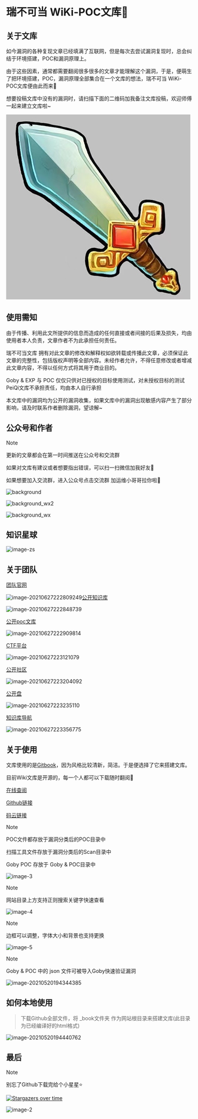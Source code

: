 # 瑞不可当  WiKi-POC文库🐑

## 关于文库

如今漏洞的各种复现文章已经填满了互联网，但是每次去尝试漏洞复现时，总会纠结于环境搭建，POC和漏洞原理上。

由于这些因素，通常都需要翻阅很多很多的文章才能理解这个漏洞，于是，便萌生了把环境搭建，POC，漏洞原理全部集合在一个文库的想法，瑞不可当  WiKi-POC文库便由此而来🐣

想要投稿文库中没有的漏洞时，请扫描下面的二维码加我备注文库投稿，欢迎师傅一起来建立文库啦~

![瑞不可当](https://raw.githubusercontent.com/P0m32Kun/wiki_pic/main/logo.jpeg)

## 使用需知

由于传播、利用此文所提供的信息而造成的任何直接或者间接的后果及损失，均由使用者本人负责，文章作者不为此承担任何责任。

瑞不可当文库 拥有对此文章的修改和解释权如欲转载或传播此文章，必须保证此文章的完整性，包括版权声明等全部内容。未经作者允许，不得任意修改或者增减此文章内容，不得以任何方式将其用于商业目的。

Goby & EXP 与 POC 仅仅只供对已授权的目标使用测试，对未授权目标的测试PeiQi文库不承担责任，均由本人自行承担

本文库中的漏洞均为公开的漏洞收集，如果文库中的漏洞出现敏感内容产生了部分影响，请及时联系作者删除漏洞，望谅解~

## 公众号和作者

> [!NOTE]
>
> 更新的文章都会在第一时间推送在公众号和交流群
>
> 如果对文库有建议或者想要指出错误，可以扫一扫微信加我好友🐧
>
> 如果想要加入交流群，进入公众号点击交流群 加运维小哥哥拉你啦🐧

![background](http://wikioss.peiqi.tech/img/background.png)

![background_wx2](http://wikioss.peiqi.tech/img/background_wx2.png)

![background_wx](http://wikioss.peiqi.tech/img/background_wx.png)

## 知识星球

![image-zs](http://wikioss.peiqi.tech/img/image-zs.png)

## 关于团队

[团队官网](https://www.wgpsec.org/)

![image-20210627222809249](http://wikioss.peiqi.tech/vuln/image-20210627222809249.png?x-oss-process=image/auto-orient,1/quality,q_90/watermark,image_c2h1aXlpbi9zdWkucG5nP3gtb3NzLXByb2Nlc3M9aW1hZ2UvcmVzaXplLFBfMTQvYnJpZ2h0LC0zOS9jb250cmFzdCwtNjQ,g_se,t_17,x_1,y_10)[公开知识库](https://poc.wgpsec.org/)

![image-20210627222848739](http://wikioss.peiqi.tech/vuln/image-20210627222848739.png?x-oss-process=image/auto-orient,1/quality,q_90/watermark,image_c2h1aXlpbi9zdWkucG5nP3gtb3NzLXByb2Nlc3M9aW1hZ2UvcmVzaXplLFBfMTQvYnJpZ2h0LC0zOS9jb250cmFzdCwtNjQ,g_se,t_17,x_1,y_10)

[公开poc文库](https://poc.wgpsec.org/)

![image-20210627222909814](http://wikioss.peiqi.tech/vuln/image-20210627222909814.png?x-oss-process=image/auto-orient,1/quality,q_90/watermark,image_c2h1aXlpbi9zdWkucG5nP3gtb3NzLXByb2Nlc3M9aW1hZ2UvcmVzaXplLFBfMTQvYnJpZ2h0LC0zOS9jb250cmFzdCwtNjQ,g_se,t_17,x_1,y_10)

[CTF平台](https://ctf.wgpsec.org)

![image-20210627223121079](http://wikioss.peiqi.tech/vuln/image-20210627223121079.png?x-oss-process=image/auto-orient,1/quality,q_90/watermark,image_c2h1aXlpbi9zdWkucG5nP3gtb3NzLXByb2Nlc3M9aW1hZ2UvcmVzaXplLFBfMTQvYnJpZ2h0LC0zOS9jb250cmFzdCwtNjQ,g_se,t_17,x_1,y_10)

[公开社区](https://c.wgpsec.org)

![image-20210627223204092](http://wikioss.peiqi.tech/vuln/image-20210627223204092.png?x-oss-process=image/auto-orient,1/quality,q_90/watermark,image_c2h1aXlpbi9zdWkucG5nP3gtb3NzLXByb2Nlc3M9aW1hZ2UvcmVzaXplLFBfMTQvYnJpZ2h0LC0zOS9jb250cmFzdCwtNjQ,g_se,t_17,x_1,y_10)

[公开盘](https://pan.wgpsec.org)

![image-20210627223235110](http://wikioss.peiqi.tech/vuln/image-20210627223235110.png?x-oss-process=image/auto-orient,1/quality,q_90/watermark,image_c2h1aXlpbi9zdWkucG5nP3gtb3NzLXByb2Nlc3M9aW1hZ2UvcmVzaXplLFBfMTQvYnJpZ2h0LC0zOS9jb250cmFzdCwtNjQ,g_se,t_17,x_1,y_10)

[知识库导航](https://go.wgpsec.org/)

![image-20210627223356775](http://wikioss.peiqi.tech/vuln/image-20210627223356775.png?x-oss-process=image/auto-orient,1/quality,q_90/watermark,image_c2h1aXlpbi9zdWkucG5nP3gtb3NzLXByb2Nlc3M9aW1hZ2UvcmVzaXplLFBfMTQvYnJpZ2h0LC0zOS9jb250cmFzdCwtNjQ,g_se,t_17,x_1,y_10)

## 关于使用

文库使用的是[Gitbook](https://www.gitbook.com/)，因为风格比较清新，简洁。于是便选择了它来搭建文库。

目前Wiki文库是开源的，每一个人都可以下载随时翻阅🐬

[在线查阅](http://wiki.peiqi.tech)

[Github链接](https://github.com/PeiQi0/PeiQi-WIKI-POC)

[码云链接](https://gitee.com/yelisenyu/wiki)

> [!NOTE]
>
> POC文件都存放于漏洞分类后的POC目录中
>
> 扫描工具文件存放于漏洞分类后的Scan目录中
>
> Goby POC 存放于 Goby & POC目录中

![image-3](http://wikioss.peiqi.tech/img/image-3.png)

> [!NOTE]
>
> 网站目录上方支持正则搜索关键字快速查看

![image-4](http://wikioss.peiqi.tech/img/image-4.png)

> [!NOTE]
>
> 边框可以调整，字体大小和背景也支持更换

![image-5](http://wikioss.peiqi.tech/img/image-5.png)

> [!NOTE]
>
> Goby & POC 中的 json 文件可被导入Goby快速验证漏洞
>

![image-20210520194344385](http://wikioss.peiqi.tech/img/image-20210520194344385.png)

## 如何本地使用

> 下载Github全部文件，将 _book文件夹 作为网站根目录来搭建文库(此目录为已经编译好的html格式)

![image-20210520194440762](http://wikioss.peiqi.tech/img/image-20210520194440762.png)

## 最后

> [!NOTE]
>
> 别忘了Github下载完给个小星星⭐

[![Stargazers over time](https://starchart.cc/PeiQi0/PeiQi-WIKI-POC.svg)](https://starchart.cc/PeiQi0/PeiQi-WIKI-POC)

![image-2](http://wikioss.peiqi.tech/img/image-2.png)

